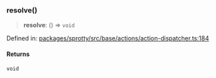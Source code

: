 
### resolve()

> **resolve**: () => `void`

Defined in: [packages/sprotty/src/base/actions/action-dispatcher.ts:184](https://github.com/eclipse-sprotty/sprotty/blob/f9b2433481cc27a1ac0c92d525a92039ae7f6c76/packages/sprotty/src/base/actions/action-dispatcher.ts#L184)

#### Returns

`void`
